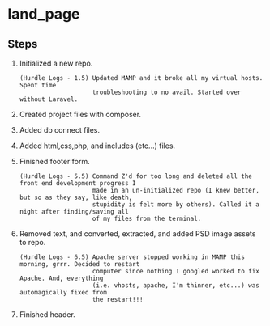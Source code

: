 # land_page

## Steps    
1) Initialized a new repo.

       (Hurdle Logs - 1.5) Updated MAMP and it broke all my virtual hosts. Spent time 
                           troubleshooting to no avail. Started over without Laravel. 
                      
2) Created project files with composer.
3) Added db connect files.
4) Added html,css,php, and includes (etc...) files.
5) Finished footer form.

       (Hurdle Logs - 5.5) Command Z'd for too long and deleted all the front end development progress I 
                           made in an un-initialized repo (I knew better, but so as they say, like death, 
                           stupidity is felt more by others). Called it a night after finding/saving all 
                           of my files from the terminal.
             
6) Removed text, and converted, extracted, and added PSD image assets to repo.

       (Hurdle Logs - 6.5) Apache server stopped working in MAMP this morning, grrr. Decided to restart
                           computer since nothing I googled worked to fix Apache. And, everything 
                           (i.e. vhosts, apache, I'm thinner, etc...) was automagically fixed from 
                           the restart!!!
7) Finished header.